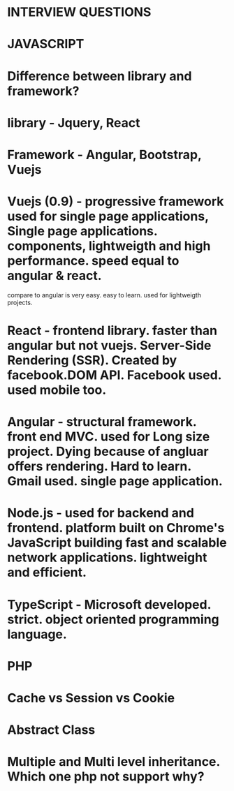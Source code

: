 # INTERVIEW QUESTIONS

# JAVASCRIPT
# Difference between library and framework?
# library - Jquery, React
# Framework - Angular, Bootstrap, Vuejs
# Vuejs (0.9) - progressive framework used for single page applications, Single page applications. components, lightweigth and high performance. speed equal to angular & react.
  compare to angular is very easy. easy to learn. used for lightweigth projects.
# React - frontend library. faster than angular but not vuejs. Server-Side Rendering (SSR). Created by facebook.DOM API. Facebook used. used mobile too.
# Angular - structural framework. front end MVC. used for Long size project. Dying because of angluar offers rendering. Hard to learn. Gmail used. single page application.
# Node.js - used for backend and frontend. platform built on Chrome's JavaScript building fast and scalable network applications. lightweight and efficient.
# TypeScript - Microsoft developed. strict. object oriented programming language.

# PHP
# Cache vs Session vs Cookie
# Abstract Class
# Multiple and Multi level inheritance. Which one php not support why?
